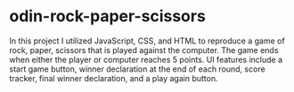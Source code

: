 # odin-rock-paper-scissors

In this project I utilized JavaScript, CSS, and HTML to reproduce a game of rock, paper, scissors that is played against the computer. The game ends when either the player or computer reaches 5 points. UI features include a start game button, winner declaration at the end of each round, score tracker, final winner declaration, and a play again button.

